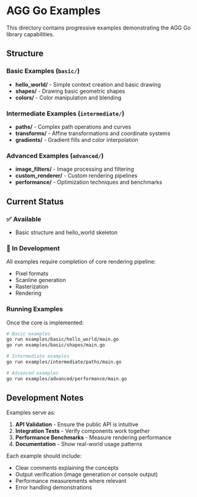 # AGG Go Examples

This directory contains progressive examples demonstrating the AGG Go library capabilities.

## Structure

### Basic Examples (`basic/`)

- **hello_world/** - Simple context creation and basic drawing
- **shapes/** - Drawing basic geometric shapes
- **colors/** - Color manipulation and blending

### Intermediate Examples (`intermediate/`)

- **paths/** - Complex path operations and curves
- **transforms/** - Affine transformations and coordinate systems
- **gradients/** - Gradient fills and color interpolation

### Advanced Examples (`advanced/`)

- **image_filters/** - Image processing and filtering
- **custom_renderer/** - Custom rendering pipelines
- **performance/** - Optimization techniques and benchmarks

## Current Status

### ✅ Available

- Basic structure and hello_world skeleton

### 🚧 In Development

All examples require completion of core rendering pipeline:

- Pixel formats
- Scanline generation
- Rasterization
- Rendering

### Running Examples

Once the core is implemented:

```bash
# Basic examples
go run examples/basic/hello_world/main.go
go run examples/basic/shapes/main.go

# Intermediate examples
go run examples/intermediate/paths/main.go

# Advanced examples
go run examples/advanced/performance/main.go
```

## Development Notes

Examples serve as:

1. **API Validation** - Ensure the public API is intuitive
2. **Integration Tests** - Verify components work together
3. **Performance Benchmarks** - Measure rendering performance
4. **Documentation** - Show real-world usage patterns

Each example should include:

- Clear comments explaining the concepts
- Output verification (image generation or console output)
- Performance measurements where relevant
- Error handling demonstrations
